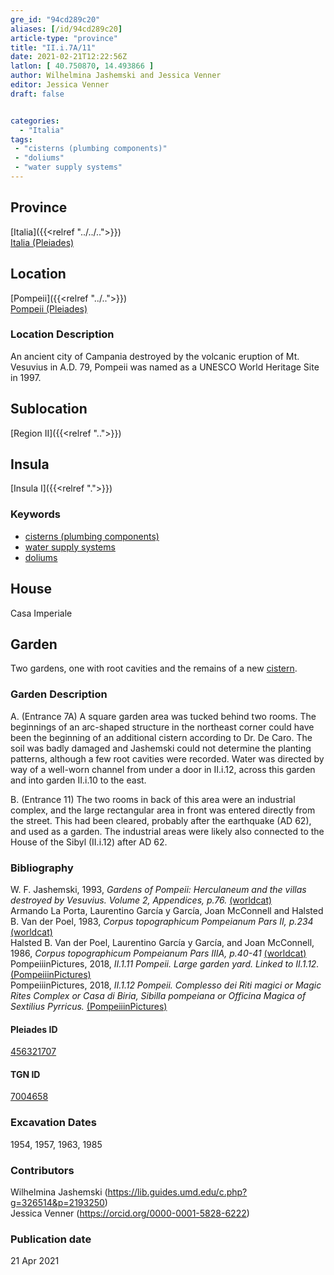 ```yaml
---
gre_id: "94cd289c20"
aliases: [/id/94cd289c20]
article-type: "province"
title: "II.i.7A/11"
date: 2021-02-21T12:22:56Z
latlon: [ 40.750870, 14.493866 ]
author: Wilhelmina Jashemski and Jessica Venner
editor: Jessica Venner
draft: false


categories:
  - "Italia"
tags:
 - "cisterns (plumbing components)"
 - "doliums"
 - "water supply systems"
---
```


## Province
[Italia]({{<relref "../../..">}}) \
[Italia (Pleiades)](https://pleiades.stoa.org/places/1052)

## Location
[Pompeii]({{<relref "../..">}}) \
[Pompeii (Pleiades)](https://pleiades.stoa.org/places/433032)


### Location Description
An ancient city of Campania destroyed by the volcanic eruption of Mt. Vesuvius in A.D. 79, Pompeii was named as a UNESCO World Heritage Site in 1997.

## Sublocation
[Region II]({{<relref "..">}})
## Insula
[Insula I]({{<relref ".">}})

### Keywords
 - [cisterns (plumbing components)](http://vocab.getty.edu/page/aat/300052558)
 - [water supply systems](http://vocab.getty.edu/page/aat/300008618)
 - [doliums](http://vocab.getty.edu/page/aat/300400601)

 ## House
Casa Imperiale


## Garden
Two gardens, one with root cavities and the remains of a new [cistern](http://vocab.getty.edu/page/aat/300052558).

### Garden Description
A. (Entrance 7A) A square garden area was tucked behind two rooms. The beginnings of an arc-shaped structure in the northeast corner could have been the beginning of an additional cistern according to Dr. De Caro. The soil was badly damaged and Jashemski could not determine the planting patterns, although a few root cavities were recorded. Water was directed by way of a well-worn channel from under a door in II.i.12, across this garden and into garden II.i.10 to the east.

B. (Entrance 11) The two rooms in back of this area were an industrial complex, and the large rectangular area in front was entered directly from the street.  This had been cleared, probably after the earthquake (AD 62), and used as a garden. The industrial areas were likely also connected to the House of the Sibyl (II.i.12) after AD 62.

### Bibliography
W. F. Jashemski, 1993, *Gardens of Pompeii: Herculaneum and the villas destroyed by Vesuvius. Volume 2, Appendices, p.76.* [(worldcat)](https://www.worldcat.org/title/gardens-of-pompeii-herculaneum-and-the-villas-destroyed-by-vesuvius-volume-2-appendices/oclc/222353569)  
Armando La Porta, Laurentino García y García, Joan McConnell and Halsted B. Van der Poel, 1983, *Corpus topographicum Pompeianum Pars II, p.234* [(worldcat)](https://www.worldcat.org/title/corpus-topographicum-pompeianum/oclc/8667821)  
Halsted B. Van der Poel, Laurentino García y García, and Joan McConnell, 1986, *Corpus topographicum Pompeianum Pars IIIA, p.40-41* [(worldcat)](https://www.worldcat.org/title/corpus-topographicum-pompeianum/oclc/8667821)  
PompeiiinPictures, 2018, *II.1.11 Pompeii. Large garden yard. Linked to II.1.12.* [(PompeiiinPictures)](https://pompeiiinpictures.com/pompeiiinpictures/R2/2%2001%2011.htm)  
PompeiiinPictures, 2018, *II.1.12 Pompeii. Complesso dei Riti magici or Magic Rites Complex or Casa di Biria, Sibilla pompeiana or Officina Magica of Sextilius Pyrricus.* [(PompeiiinPictures)](https://pompeiiinpictures.com/pompeiiinpictures/R2/2%2001%2012.htm)  


<!--#### Periodo ID-->

<!-- [PERIODO_ID](https://pleiades.stoa.org/places/PLEIADES_ID) -->

#### Pleiades ID
[456321707](https://pleiades.stoa.org/places/456321707)

#### TGN ID
[7004658](http://vocab.getty.edu/page/tgn/7004658)

###  Excavation Dates
1954, 1957, 1963, 1985

### Contributors
Wilhelmina Jashemski (https://lib.guides.umd.edu/c.php?g=326514&p=2193250)  
Jessica Venner (https://orcid.org/0000-0001-5828-6222)


### Publication date

21 Apr 2021
<!-- Format: dd MONTH_NAME yyyy -->

<!-- DATE -->
